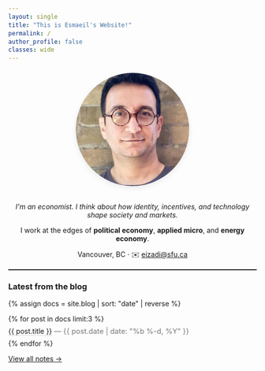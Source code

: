 ```yaml
---
layout: single
title: "This is Esmaeil's Website!"
permalink: /
author_profile: false
classes: wide
---
```


<p align="center">
  <img src="/images/Esmaeil-web.jpg"
       alt="Esmaeil Izadi"
       style="width:230px;height:230px;border-radius:70%;object-fit:cover;box-shadow:0 4px 12px rgba(0,0,0,.08);margin:0.5rem 0 1rem;" />
</p>

<p align="center"><em>I'm an economist. I think about how identity, incentives, and technology shape society and markets.</em></p>

<p align="center">
I work at the edges of <strong>political economy</strong>, <strong>applied micro</strong>, and <strong>energy economy</strong>.
</p>

<p align="center">Vancouver, BC · ✉️ <a href="mailto:eizadi@sfu.ca">eizadi@sfu.ca</a></p>


<hr style="margin:1rem 0 1.2rem; border:0; border-top:1px solid rgba(0,0,0,.08)">

<style>
  .latest-list{list-style:none; margin:.2rem 0 0; padding:0}
  .latest-list li{padding:.45rem 0; border-top:1px solid rgba(0,0,0,.08)}
  .latest-list li:first-child{border-top:0}
  .latest-list a{text-decoration:none; border-bottom:1px solid rgba(0,0,0,.15)}
  .latest-list a:hover{border-color:rgba(0,0,0,.35)}
  .latest-list .meta{color:#777; font-size:.92rem}
</style>

### Latest from the blog

{% assign docs = site.blog | sort: "date" | reverse %}
<ul class="latest-list">
{% for post in docs limit:3 %}
  <li>
    <a href="{{ post.url | relative_url }}">{{ post.title }}</a>
    <span class="meta"> — {{ post.date | date: "%b %-d, %Y" }}</span>
  </li>
{% endfor %}
</ul>

<p><a href="/blog/">View all notes →</a></p>

